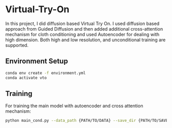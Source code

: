 # Virtual-Try-On
In this project, I did diffusion based Virtual Try On. I used diffusion based approach from Guided Diffusion and then added additional cross-attention mechanism for cloth conditioning and used Autoencoder for dealing with high dimension. Both high and low resolution, and unconditional training are supported.

## Environment Setup
```bash 
conda env create -f environment.yml
conda activate vto
```

## Training
For training the main model with autoencoder and cross attention mechanism:
```bash 
python main_cond.py --data_path {PATH/TO/DATA} --save_dir {PATH/TO/SAVE/DIRECTORY} --pair_path {PATH/TO/PAIR_DATA}
```
